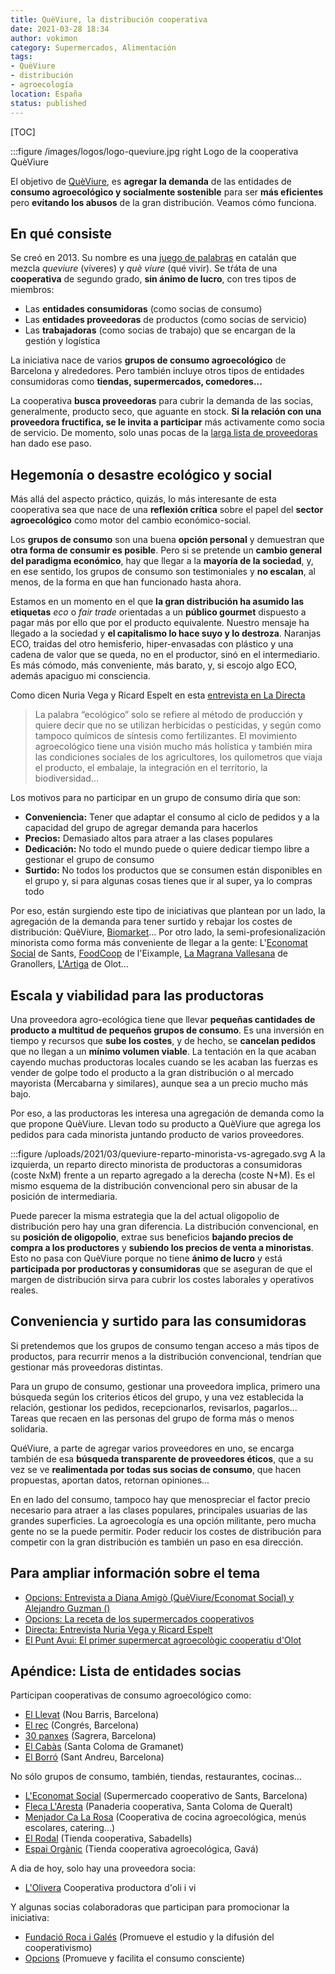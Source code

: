 ```yaml
---
title: QuèViure, la distribución cooperativa
date: 2021-03-28 18:34
author: vokimon
category: Supermercados, Alimentación
tags:
- QuèViure
- distribución
- agroecología
location: España
status: published
---
```


[TOC]

:::figure /images/logos/logo-queviure.jpg right
	Logo de la cooperativa QuèViure

<!-- PELICAN_BEGIN_SUMMARY -->
El objetivo de [QuèViure], es **agregar la demanda** de
las entidades de **consumo agroecológico y socialmente sostenible**
para ser **más eficientes** pero
**evitando los abusos** de la gran distribución.
Veamos cómo funciona.
<!-- PELICAN_END_SUMMARY -->

[QuèViure]: https://www.queviure.cat
[alofonía]: https://es.wikipedia.org/wiki/Al%C3%B3fono

## En qué consiste

Se creó en 2013.
Su nombre es una [juego de palabras][alofonía] en catalán que mezcla
_queviure_ (víveres) y _què viure_ (qué vivir).
Se tŕáta de una **cooperativa** de segundo grado, **sin ánimo de lucro**,
con tres tipos de miembros:

- Las **entidades consumidoras** (como socias de consumo)
- Las **entidades proveedoras** de productos (como socias de servicio)
- Las **trabajadoras** (como socias de trabajo) que se encargan de la gestión y logística

La iniciativa nace de varios **grupos de consumo agroecológico** de Barcelona y alrededores.
Pero también incluye otros tipos de entidades consumidoras como **tiendas, supermercados, comedores...**

La cooperativa **busca proveedoras** para cubrir la demanda de las socias,
generalmente, producto seco, que aguante en stock.
**Si la relación con una proveedora fructifica, se le invita a participar**
más activamente como socia de servicio.
De momento, solo unas pocas
de la [larga lista de proveedoras](https://www.queviure.cat/productores/)
han dado ese paso.

## Hegemonía o desastre ecológico y social

Más allá del aspecto práctico,
quizás, lo más interesante de esta cooperativa sea
que nace de una **reflexión crítica** sobre el papel del **sector agroecológico**
como motor del cambio económico-social.

Los **grupos de consumo** son una buena **opción personal**
y demuestran que **otra forma de consumir es posible**.
Pero si se pretende un **cambio general del paradigma económico**,
hay que llegar a la **mayoría de la sociedad**,
y, en ese sentido, los grupos de consumo son testimoniales y **no escalan**,
al menos, de la forma en que han funcionado hasta ahora.

Estamos en un momento en el que **la gran distribución ha asumido las etiquetas** _eco_ o _fair trade_
orientadas a un **público gourmet** dispuesto a pagar más por ello que por el producto equivalente.
Nuestro mensaje ha llegado a la sociedad y **el capitalismo lo hace suyo y lo destroza**.
Naranjas ECO, traidas del otro hemisferio, hiper-envasadas con plástico
y una cadena de valor que se queda, no en el productor, sinó en el intermediario.
Es más cómodo, más conveniente, más barato, y, si escojo algo ECO, además apaciguo mi consciencia.

Como dicen Nuria Vega y Ricard Espelt en esta [entrevista en La Directa](https://directa.cat/el-moviment-agroecologic-te-una-clara-voluntat-de-transformacio-social-quan-consumeixes-fas-politica/)

> La palabra “ecológico” solo se refiere al método de producción
> y quiere decir que no se utilizan herbicidas o pesticidas,
> y según como tampoco químicos de síntesis como fertilizantes.
> El movimiento agroecológico tiene una visión mucho más holística
> y también mira
> las condiciones sociales de los agricultores, 
> los quilometros que viaja el producto,
> el embalaje,
> la integración en el territorio,
> la biodiversidad...

Los motivos para no participar en un grupo de consumo diría que son:

- **Conveniencia:** Tener que adaptar el consumo al ciclo de pedidos y a la capacidad del grupo de agregar demanda para hacerlos
- **Precios:** Demasiado altos para atraer a las clases populares
- **Dedicación:** No todo el mundo puede o quiere dedicar tiempo libre a gestionar el grupo de consumo
- **Surtido:** No todos los productos que se consumen están disponibles en el grupo y, si para algunas cosas tienes que ir al super, ya lo compras todo

Por eso, están surgiendo este tipo de iniciativas que plantean
por un lado, la agregación de la demanda
para tener surtido y rebajar los costes de distribución: 
QuèViure, [Biomarket]...
Por otro lado, la semi-profesionalización minorista
como forma más conveniente de llegar a la gente:
L'[Economat Social] de Sants, [FoodCoop] de l'Eixample, [La Magrana Vallesana] de Granollers, [L'Artiga] de Olot...

[Biomarket]: https://www.mercabarna.es/sectors-activitat/biomarket/es_index/
[La Magrana Vallesana]: https://lamagranavallesana.cat/
[Economat Social]: https://leconomat.queviure.cat/es/
[FoodCoop]: https://foodcoopbcn.cat/es/
[L'Artiga]: https://www.artigacoop.org/

## Escala y viabilidad para las productoras

Una proveedora agro-ecológica tiene que llevar
**pequeñas cantidades de producto a multitud de pequeños grupos de consumo**.
Es una inversión en tiempo y recursos que **sube los costes**,
y de hecho, se **cancelan pedidos** que no llegan a un **mínimo volumen viable**.
La tentación en la que acaban cayendo muchas productoras locales cuando se les acaban las fuerzas
es vender de golpe todo el producto a la gran distribución o al mercado mayorista (Mercabarna y similares),
aunque sea a un precio mucho más bajo.

Por eso, a las productoras les interesa una agregación de demanda como la que propone QuèViure.
Llevan todo su producto a QuèViure que agrega los pedidos para cada minorista
juntando producto de varios proveedores.


:::figure /uploads/2021/03/queviure-reparto-minorista-vs-agregado.svg
	A la izquierda, un reparto directo minorista de productoras a consumidoras (coste NxM)
	frente a un reparto agregado a la derecha (coste N+M).
	Es el mismo esquema de la distribución convencional
	pero sin abusar de la posición de intermediaria.

Puede parecer la misma estrategia que la del actual oligopolio de distribución
pero hay una gran diferencia.
La distribución convencional, en su **posición de oligopolio**,
extrae sus beneficios **bajando precios de compra a los productores**
y **subiendo los precios de venta a minoristas**.
Esto no pasa con QuèViure
porque no tiene **ánimo de lucro** y está **participada por productoras y consumidoras**
que se aseguran de que el margen de distribución sirva para cubrir
los costes laborales y operativos reales.


## Conveniencia y surtido para las consumidoras

Si pretendemos que los grupos de consumo
tengan acceso a más tipos de productos,
para recurrir menos a la distribución convencional,
tendrían que gestionar más proveedoras distintas.

Para un grupo de consumo,
gestionar una proveedora implica,
primero una búsqueda según los criterios éticos del grupo,
y una vez establecida la relación,
gestionar los pedidos, recepcionarlos, revisarlos, pagarlos...
Tareas que recaen en las personas del grupo de forma más o menos solidaria.

QuéViure, a parte de agregar varios proveedores en uno,
se encarga también de esa **búsqueda transparente de proveedores éticos**,
que a su vez se ve **realimentada por todas sus socias de consumo**,
que hacen propuestas, aportan datos, retornan opiniones...

En en lado del consumo,
tampoco hay que menospreciar el factor precio
necesario para atraer a las clases populares,
principales usuarias de las grandes superficies.
La agroecología es una opción militante,
pero mucha gente no se la puede permitir.
Poder reducir los costes de distribución
para competir con la gran distribución
es también un paso en esa dirección.


## Para ampliar información sobre el tema

- [Opcions: Entrevista a Diana Amigò (QuèViure/Economat Social) y Alejandro Guzman ()](https://opcions.org/es/entrevistas/diana-amigo-alejandro-guzman/)
- [Opcions: La receta de los supermercados cooperativos](https://opcions.org/es/consumo/supermercados-cooperativos/)
- [Directa: Entrevista Nuria Vega y Ricard Espelt](https://directa.cat/el-moviment-agroecologic-te-una-clara-voluntat-de-transformacio-social-quan-consumeixes-fas-politica/)
- [El Punt Avui: El primer supermercat agroecològic cooperatiu d'Olot]()


## Apéndice: Lista de entidades socias

Participan cooperativas de consumo agroecológico como:

- [El Llevat](https://llevat.org)
  (Nou Barris, Barcelona)
- [El rec](https://afocainiciativessolidaries.wordpress.com/el-rec/)
  (Congrés, Barcelona)
- [30 panxes](https://30panxes.wordpress.com)
  (Sagrera, Barcelona)
- [El Cabàs](https://lskrida.wordpress.com/el-cabas/)
  (Santa Coloma de Gramanet)
- [El Borró](http://elborro.blogspot.com/)
  (Sant Andreu, Barcelona)

No sólo grupos de consumo, también, tiendas, restaurantes, cocinas...

- [L'Economat Social](http://leconomat.queviure.cat/ca/)
  (Supermercado cooperativo de Sants, Barcelona)
- [Fleca L'Aresta]()
  (Panaderia cooperativa, Santa Coloma de Queralt)
- [Menjador Ca La Rosa](https://menjadorcalarosa.cat/)
  (Cooperativa de cocina agroecológica, menús escolares, catering...)
- [El Rodal](http://elrodal.coop)
  (Tienda cooperativa, Sabadells)
- [Espai Orgànic](http://www.organicgava.cat/)
  (Tienda cooperativa agroecológica, Gavá)

A dia de hoy, solo hay una proveedora socia:

- [L'Olivera](https://olivera.org)
  Cooperativa productora d'oli i vi
  
Y algunas socias colaboradoras que participan para promocionar la iniciativa:
  
- [Fundació Roca i Galés](https://rocagales.cat)
  (Promueve el estudio y la difusión del cooperativismo)
- [Opcions](https://opcions.coop)
  (Promueve y facilita el consumo consciente)

